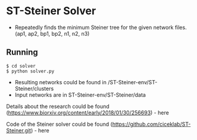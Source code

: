 # ST-Steiner Solver

- Repeatedly finds the minimum Steiner tree for the given network files.(ap1, ap2, bp1, bp2, n1, n2, n3)

## Running

```shell
$ cd solver
$ python solver.py
```

- Resulting networks could be found in /ST-Steiner-env/ST-Steiner/clusters
- Input networks are in ST-Steiner-env/ST-Steiner/data

Details about the research could be found (https://www.biorxiv.org/content/early/2018/01/30/256693) - here

Code of the Steiner solver could be found (https://github.com/ciceklab/ST-Steiner.git) - here